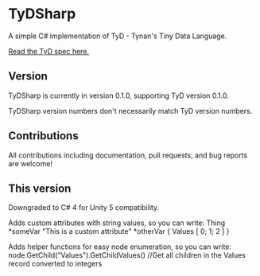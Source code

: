 # TyDSharp

A simple C# implementation of TyD - Tynan's Tiny Data Language.

[Read the TyD spec here.](https://github.com/tyd-lang/TyD)

## Version

TyDSharp is currently in version 0.1.0, supporting TyD version 0.1.0.

TyDSharp version numbers don't necessarily match TyD version numbers.

## Contributions

All contributions including documentation, pull requests, and bug reports are welcome!

## This version

Downgraded to C# 4 for Unity 5 compatibility.

Adds custom attributes with string values, so you can write:
	Thing *someVar "This is a custom attribute" *otherVar
	{
	Values		[ 0; 1; 2 ]
	}


Adds helper functions for easy node enumeration, so you can write:
	node.GetChild<TydCollection>("Values").GetChildValues<int>() //Get all children in the Values record converted to integers
